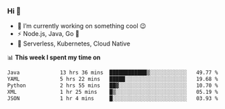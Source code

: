 ### Hi 👋

<!--
**nodejh/nodejh** is a ✨ _special_ ✨ repository because its `README.md` (this file) appears on your GitHub profile.

Here are some ideas to get you started:

- 🔭 I’m currently working on ...
- 🌱 I’m currently learning ...
- 👯 I’m looking to collaborate on ...
- 🤔 I’m looking for help with ...
- 💬 Ask me about ...
- 📫 How to reach me: ...
- 😄 Pronouns: ...
- ⚡ Fun fact: ...
-->

- 🔭 I’m currently working on something cool :wink:
- ⚡ Node.js, Java, Go :thought_balloon:
- 🤖 Serverless, Kubernetes, Cloud Native

📊 **This week I spent my time on**

<!--START_SECTION:waka-->

```txt
Java             13 hrs 36 mins  ████████████▒░░░░░░░░░░░░   49.77 %
YAML             5 hrs 22 mins   █████░░░░░░░░░░░░░░░░░░░░   19.68 %
Python           2 hrs 55 mins   ██▓░░░░░░░░░░░░░░░░░░░░░░   10.70 %
XML              1 hr 25 mins    █▒░░░░░░░░░░░░░░░░░░░░░░░   05.19 %
JSON             1 hr 4 mins     █░░░░░░░░░░░░░░░░░░░░░░░░   03.93 %
```

<!--END_SECTION:waka-->


<!--
:traffic_light: **Visitors**

![visitors](https://visitor-badge.glitch.me/badge?page_id=nodejh.nodejh)
-->
